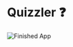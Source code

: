 

# Quizzler ❓

![Finished App](https://github.com/londonappbrewery/Images/blob/master/quizzler-demo.gif)

